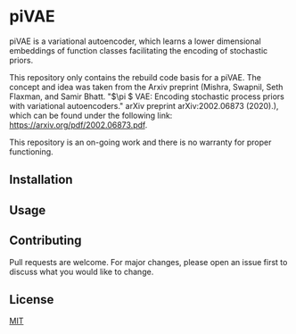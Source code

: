 # piVAE

piVAE is a variational autoencoder, which learns a lower dimensional embeddings of function classes facilitating the encoding of stochastic priors. 

This repository only contains the rebuild code basis for a piVAE. The concept and idea was taken from the Arxiv preprint (Mishra, Swapnil, Seth Flaxman, and Samir Bhatt. "$\pi $ VAE: Encoding stochastic process priors with variational autoencoders." arXiv preprint arXiv:2002.06873 (2020).), which can be found under the following link: https://arxiv.org/pdf/2002.06873.pdf.

This repository is an on-going work and there is no warranty for proper functioning.

## Installation

## Usage

## Contributing
Pull requests are welcome. For major changes, please open an issue first to discuss what you would like to change.

## License
[MIT](https://choosealicense.com/licenses/mit/)
